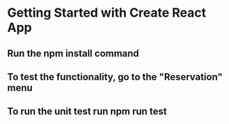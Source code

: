 # Getting Started with Create React App

## Run the npm install command
## To test the functionality, go to the "Reservation" menu
## To run the unit test run npm run test